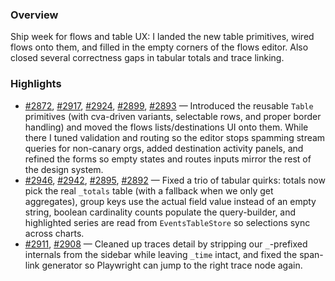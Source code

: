 ### Overview
Ship week for flows and table UX: I landed the new table primitives, wired flows onto them, and filled in the empty corners of the flows editor. Also closed several correctness gaps in tabular totals and trace linking.

### Highlights
- [#2872](https://github.com/axiomhq/app/pull/2872), [#2917](https://github.com/axiomhq/app/pull/2917), [#2924](https://github.com/axiomhq/app/pull/2924), [#2899](https://github.com/axiomhq/app/pull/2899), [#2893](https://github.com/axiomhq/app/pull/2893) — Introduced the reusable `Table` primitives (with cva-driven variants, selectable rows, and proper border handling) and moved the flows lists/destinations UI onto them. While there I tuned validation and routing so the editor stops spamming stream queries for non-canary orgs, added destination activity panels, and refined the forms so empty states and routes inputs mirror the rest of the design system.
- [#2946](https://github.com/axiomhq/app/pull/2946), [#2942](https://github.com/axiomhq/app/pull/2942), [#2895](https://github.com/axiomhq/app/pull/2895), [#2892](https://github.com/axiomhq/app/pull/2892) — Fixed a trio of tabular quirks: totals now pick the real `_totals` table (with a fallback when we only get aggregates), group keys use the actual field value instead of an empty string, boolean cardinality counts populate the query-builder, and highlighted series are read from `EventsTableStore` so selections sync across charts.
- [#2911](https://github.com/axiomhq/app/pull/2911), [#2908](https://github.com/axiomhq/app/pull/2908) — Cleaned up traces detail by stripping our `_`-prefixed internals from the sidebar while leaving `_time` intact, and fixed the span-link generator so Playwright can jump to the right trace node again.

